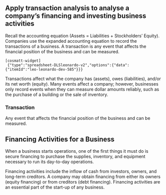 ## Apply transaction analysis to analyse a company’s financing and investing business activities

Recall the accounting equation (Assets = Liabilities + Stockholders’ Equity). Companies use the expanded accounting equation to record the transactions of a business. A transaction is any event that affects the financial position of the business and can be measured.

```
[cosmatt-widget]
 {"type":"spreadsheet-DLSleonardo-v2","options":{"data":{"itemId":"leo-leonardo-dev-585"}}} 
```

Transactions affect what the company has (assets), owes (liabilities), and/or its net worth (equity). Many events affect a company; however, businesses only record events when they can measure dollar amounts reliably, such as the purchase of a building or the sale of inventory.

### Transaction 

Any event that affects the financial position of the business and can be measured.

## Financing Activities for a Business

When a business starts operations, one of the first things it must do is secure financing to purchase the supplies, inventory, and equipment necessary to run its day-to-day operations.

Financing activities include the inflow of cash from investors, owners, and long-term creditors. A company may obtain financing from either its owners (equity financing) or from creditors (debt financing). Financing activities are an essential part of the start-up of any business.
